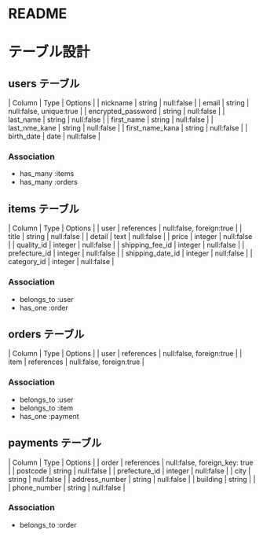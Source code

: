 # README

# テーブル設計

## users テーブル

| Column             | Type   | Options                 |
| nickname           | string | null:false              |
| email              | string | null:false, unique:true |
| encrypted_password | string | null:false              |
| last_name          | string | null:false              |
| first_name         | string | null:false              |
| last_nme_kane      | string | null:false              |
| first_name_kana    | string | null:false              |
| birth_date         | date   | null:false              |

### Association

- has_many :items
- has_many :orders

## items テーブル

| Column           | Type       | Options                  |
| user             | references | null:false, foreign:true |
| title            | string     | null:false               |
| detail           | text       | null:false               |
| price            | integer    | null:false               |
| quality_id       | integer    | null:false               |
| shipping_fee_id  | integer    | null:false               |
| prefecture_id    | integer    | null:false               |
| shipping_date_id | integer    | null:false               |
| category_id      | integer    | null:false               |

### Association

- belongs_to :user
- has_one :order

## orders テーブル

| Column  | Type       | Options                  |
| user    | references | null:false, foreign:true |
| item    | references | null:false, foreign:true |

### Association

- belongs_to :user
- belongs_to :item
- has_one :payment

## payments テーブル

| Column         | Type       | Options                       |
| order          | references | null:false, foreign_key: true |
| postcode       | string     | null:false                    |
| prefecture_id  | integer    | null:false                    |
| city           | string     | null:false                    |
| address_number | string     | null:false                    |
| building       | string     |                               |
| phone_number   | string     | null:false                    |

### Association

- belongs_to :order